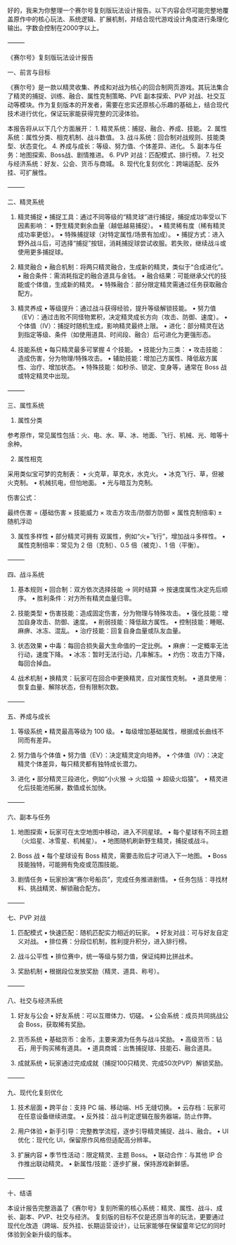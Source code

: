 好的，我来为你整理一个赛尔号复刻版玩法设计报告。以下内容会尽可能完整地覆盖原作中的核心玩法、系统逻辑、扩展机制，并结合现代游戏设计角度进行条理化输出。字数会控制在2000字以上。

⸻

《赛尔号》复刻版玩法设计报告

一、前言与目标

《赛尔号》是一款以精灵收集、养成和对战为核心的回合制网页游戏。其玩法集合了精灵的捕捉、训练、融合、属性克制策略、PVE 副本探索、PVP 对战、社交互动等模块。作为复刻版本的开发者，需要在忠实还原核心乐趣的基础上，结合现代技术进行优化，保证玩家能获得完整的沉浸体验。

本报告将从以下几个方面展开：
	1.	精灵系统：捕捉、融合、养成、技能。
	2.	属性系统：属性分类、相克机制、战斗数值。
	3.	战斗系统：回合制对战规则、技能类型、状态变化。
	4.	养成与成长：等级、努力值、个体差异、进化。
	5.	副本与任务：地图探索、Boss战、剧情推进。
	6.	PVP 对战：匹配模式、排行榜。
	7.	社交与经济系统：好友、公会、货币与商城。
	8.	现代化复刻优化：跨端适配、反外挂、可扩展性。

⸻

二、精灵系统

1. 精灵捕捉
	•	捕捉工具：通过不同等级的“精灵球”进行捕捉，捕捉成功率受以下因素影响：
	•	野生精灵剩余血量（越低越易捕捉）。
	•	精灵稀有度（稀有精灵成功率更低）。
	•	特殊捕捉球（对特定属性/场景有加成）。
	•	捕捉方式：进入野外战斗后，可选择“捕捉”按钮，消耗捕捉球尝试收服。若失败，继续战斗或使用更多捕捉球。

2. 精灵融合
	•	融合机制：将两只精灵融合，生成新的精灵，类似于“合成进化”。
	•	融合条件：需消耗指定的融合道具与金钱。
	•	融合结果：可能继承父代的技能或个体值，生成新的精灵。
	•	特殊融合：部分限定精灵需通过任务获取融合配方。

3. 精灵养成
	•	等级提升：通过战斗获得经验，提升等级解锁技能。
	•	努力值（EV）：通过击败不同怪物累积，决定精灵成长方向（攻击、防御、速度）。
	•	个体值（IV）：捕捉时随机生成，影响精灵最终上限。
	•	进化：部分精灵在达到指定等级、条件（如使用道具、时间段、融合）后可进化为更强形态。

4. 技能系统
	•	每只精灵最多可掌握 4 个技能。
	•	技能分为三类：
	•	攻击技能：造成伤害，分为物理/特殊攻击。
	•	辅助技能：增加己方属性、降低敌方属性、治疗、增加状态。
	•	特殊技能：如秒杀、锁定、变身等，通常在 Boss 战或特定精灵中出现。

⸻

三、属性系统

1. 属性分类

参考原作，常见属性包括：火、电、水、草、冰、地面、飞行、机械、光、暗等十余种。

2. 属性相克

采用类似宝可梦的克制表：
	•	火克草，草克水，水克火。
	•	冰克飞行、草，但被火克制。
	•	机械抗电，但怕地面。
	•	光与暗互为克制。

伤害公式：

最终伤害 = (基础伤害 × 技能威力 × 攻击方攻击/防御方防御 × 属性克制倍率) ± 随机浮动

3. 属性多样性
	•	部分精灵可拥有 双属性，例如“火+飞行”，增加战斗多样性。
	•	属性克制倍率：常见为 2 倍（克制）、0.5 倍（被克）、1 倍（平衡）。

⸻

四、战斗系统

1. 基本规则
	•	回合制：双方依次选择技能 → 同时结算 → 按速度属性决定先后顺序。
	•	胜利条件：对方所有精灵血量归零。

2. 技能类型
	•	伤害技能：造成固定伤害，分为物理与特殊攻击。
	•	强化技能：增加自身攻击、防御、速度。
	•	削弱技能：降低敌方属性。
	•	控制技能：睡眠、麻痹、冰冻、混乱。
	•	治疗技能：回复自身血量或队友血量。

3. 状态效果
	•	中毒：每回合损失最大生命值的一定比例。
	•	麻痹：一定概率无法行动，速度下降。
	•	冰冻：暂时无法行动，几率解冻。
	•	灼伤：攻击力下降，每回合掉血。

4. 战术机制
	•	换精灵：玩家可在回合中更换精灵，应对属性克制。
	•	道具使用：恢复血量、解除状态，但有限制次数。

⸻

五、养成与成长

1. 等级系统
	•	精灵最高等级为 100 级。
	•	每级增加基础属性，根据成长曲线不同而有差异。

2. 努力值与个体值
	•	努力值（EV）：决定精灵定向培养。
	•	个体值（IV）：决定精灵个体差异，每只精灵都有独特成长潜力。

3. 进化
	•	部分精灵三段进化，例如“小火猴 → 火焰猿 → 超级火焰猿”。
	•	精灵进化后技能池拓展，数值成长加快。

⸻

六、副本与任务

1. 地图探索
	•	玩家可在太空地图中移动，进入不同星球。
	•	每个星球有不同主题（火焰星、冰雪星、机械星）。
	•	地图随机刷新野生精灵，捕捉或战斗。

2. Boss 战
	•	每个星球设有 Boss 精灵，需要击败后才可进入下一地图。
	•	Boss 技能独特，可能拥有免疫或范围技能。

3. 剧情任务
	•	玩家扮演“赛尔号船员”，完成任务推进剧情。
	•	任务包括：寻找材料、挑战精灵、解锁融合配方。

⸻

七、PVP 对战

1. 匹配模式
	•	快速匹配：随机匹配实力相近的玩家。
	•	好友对战：可与好友自定义对战。
	•	排位赛：分段位机制，胜利提升积分，进入排行榜。

2. 战斗公平性
	•	排位赛中，统一等级与努力值，保证纯粹比拼战术。

3. 奖励机制
	•	根据段位发放奖励（精灵、道具、称号）。

⸻

八、社交与经济系统

1. 好友与公会
	•	好友系统：可以互赠体力、切磋。
	•	公会系统：成员共同挑战公会 Boss，获取稀有奖励。

2. 货币系统
	•	基础货币：金币，主要来源为任务与战斗奖励。
	•	高级货币：钻石，用于购买稀有道具。
	•	道具商城：出售捕捉球、技能石、融合道具。

3. 成就系统
	•	玩家通过完成成就（捕捉100只精灵、完成50次PVP）解锁奖励。

⸻

九、现代化复刻优化

1. 技术层面
	•	跨平台：支持 PC 端、移动端、H5 无缝切换。
	•	云存档：玩家可在任意设备继续进度。
	•	反外挂：战斗判定逻辑在服务器端，防止作弊。

2. 用户体验
	•	新手引导：完整教学流程，逐步引导精灵捕捉、战斗、融合。
	•	UI 优化：现代化 UI，保留原作风格但适配高分辨率。

3. 扩展内容
	•	季节性活动：限定精灵、主题 Boss。
	•	联动合作：与其他 IP 合作推出联动精灵。
	•	新属性/技能：逐步扩展，保持游戏新鲜感。

⸻

十、结语

本设计报告完整涵盖了《赛尔号》复刻所需的核心系统：精灵、属性、战斗、成长、副本、PVP、社交与经济。
复刻版的目标不仅是还原当年的玩法，更要通过现代化改造（跨端、反外挂、长期运营设计），让玩家能够在保留童年记忆的同时体验到全新升级的版本。
